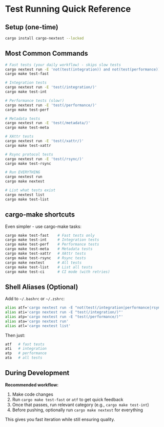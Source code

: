 # Test Running Quick Reference

## Setup (one-time)

```bash
cargo install cargo-nextest --locked
```

## Most Common Commands

```bash
# Fast tests (your daily workflow) - skips slow tests
cargo nextest run -E 'not(test(integration)) and not(test(performance)) and not(test(rsync))'
cargo make test-fast

# Integration tests
cargo nextest run -E 'test(/integration/)'
cargo make test-int

# Performance tests (slow!)
cargo nextest run -E 'test(/performance/)'
cargo make test-perf

# Metadata tests
cargo nextest run -E 'test(/metadata/)'
cargo make test-meta

# XAttr tests
cargo nextest run -E 'test(/xattr/)'
cargo make test-xattr

# Rsync protocol tests
cargo nextest run -E 'test(/rsync/)'
cargo make test-rsync

# Run EVERYTHING
cargo nextest run
cargo make nextest

# List what tests exist
cargo nextest list
cargo make test-list
```

## cargo-make shortcuts

Even simpler - use cargo-make tasks:

```bash
cargo make test-fast    # Fast tests only
cargo make test-int     # Integration tests
cargo make test-perf    # Performance tests
cargo make test-meta    # Metadata tests
cargo make test-xattr   # XAttr tests
cargo make test-rsync   # Rsync tests
cargo make nextest      # All tests
cargo make test-list    # List all tests
cargo make test-ci      # CI mode (with retries)
```

## Shell Aliases (Optional)

Add to `~/.bashrc` or `~/.zshrc`:

```bash
alias atf='cargo nextest run -E "not(test(/integration|performance|rsync/))"'
alias ati='cargo nextest run -E "test(/integration/)"'
alias atp='cargo nextest run -E "test(/performance/)"'
alias ata='cargo nextest run'
alias atl='cargo nextest list'
```

Then just:
```bash
atf   # fast tests
ati   # integration
atp   # performance
ata   # all tests
```

## During Development

**Recommended workflow:**

1. Make code changes
2. Run `cargo make test-fast` or `atf` to get quick feedback
3. Once that passes, run relevant category (e.g., `cargo make test-int`)
4. Before pushing, optionally run `cargo make nextest` for everything

This gives you fast iteration while still ensuring quality.

